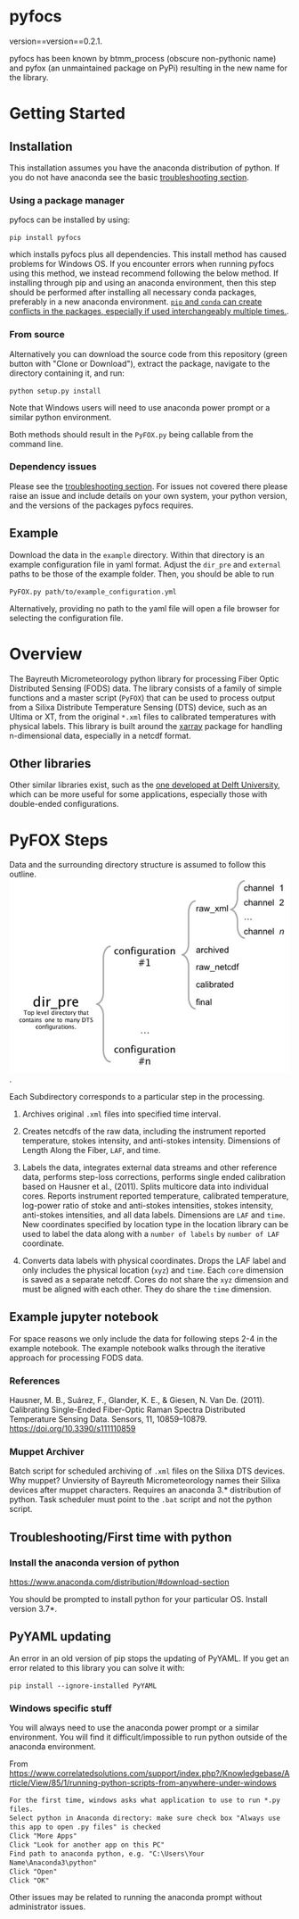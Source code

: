 # pyfocs

version==version==0.2.1.

pyfocs has been known by btmm_process (obscure non-pythonic name) and pyfox (an unmaintained package on PyPi) resulting in the new name for the library.

# Getting Started

## Installation

This installation assumes you have the anaconda distribution of python. If you do not have anaconda see the basic [troubleshooting section](#Troubleshooting).

### Using a package manager
pyfocs can be installed by using:

`pip install pyfocs`

which installs pyfocs plus all dependencies. This install method has caused problems for Windows OS. If you encounter errors when running pyfocs using this method, we instead recommend following the below method. If installing through pip and using an anaconda environment, then this step should be performed after installing all necessary conda packages, preferably in a new anaconda environment. [`pip` and `conda` can create conflicts in the packages, especially if used interchangeably multiple times.](https://www.anaconda.com/using-pip-in-a-conda-environment/).

### From source
Alternatively you can download the source code from this repository (green button with "Clone or Download"), extract the package, navigate to the directory containing it, and run:

`python setup.py install`

Note that Windows users will need to use anaconda power prompt or a similar python environment.

Both methods should result in the `PyFOX.py` being callable from the command line.

### Dependency issues
Please see the [troubleshooting section](#Troubleshooting). For issues not covered there please raise an issue and include details on your own system, your python version, and the versions of the packages pyfocs requires.

## Example

Download the data in the `example` directory. Within that directory is an example configuration file in yaml format. Adjust the `dir_pre` and `external` paths to be those of the example folder. Then, you should be able to run

`PyFOX.py path/to/example_configuration.yml`

Alternatively, providing no path to the yaml file will open a file browser for selecting the configuration file.

# Overview

The Bayreuth Micrometeorology python library for processing Fiber Optic Distributed Sensing (FODS) data. The library consists of a family of simple functions and a master script (`PyFOX`) that can be used to process output from a Silixa Distribute Temperature Sensing (DTS) device, such as an Ultima or XT, from the original `*.xml` files to calibrated temperatures with physical labels. This library is built around the [xarray](http://xarray.pydata.org) package for handling n-dimensional data, especially in a netcdf format.

## Other libraries

Other similar libraries exist, such as the [one developed at Delft University](https://github.com/bdestombe/python-geotechnical-profile), which can be more useful for some applications, especially those with double-ended configurations.

# PyFOX Steps

Data and the surrounding directory structure is assumed to follow this outline.
![](data_structure_scheme.jpg).

Each Subdirectory corresponds to a particular step in the processing.

1) Archives original `.xml` files into specified time interval.

2) Creates netcdfs of the raw data, including the instrument reported temperature, stokes intensity, and anti-stokes intensity. Dimensions of Length Along the Fiber, `LAF`, and time.

3) Labels the data, integrates external data streams and other reference data, performs step-loss corrections, performs single ended calibration based on Hausner et al., (2011). Splits multicore data into individual cores. Reports instrument reported temperature, calibrated temperature, log-power ratio of stoke and anti-stokes intensities, stokes intensity, anti-stokes intensities, and all data labels. Dimensions are `LAF` and `time`. New coordinates specified by location type in the location library can be used to label the data along with a `number of labels` by `number of LAF` coordinate.

4) Converts data labels with physical coordinates. Drops the LAF label and only includes the physical location (`xyz`) and `time`. Each `core` dimension is saved as a separate netcdf. Cores do not share the `xyz` dimension and must be aligned with each other. They do share the `time` dimension.

## Example jupyter notebook

For space reasons we only include the data for following steps 2-4 in the example notebook. The example notebook walks through the iterative approach for processing FODS data.

### References

Hausner, M. B., Suárez, F., Glander, K. E., & Giesen, N. Van De. (2011). Calibrating Single-Ended Fiber-Optic Raman Spectra Distributed Temperature Sensing Data. Sensors, 11, 10859–10879. https://doi.org/10.3390/s111110859

### Muppet Archiver

Batch script for scheduled archiving of `.xml` files on the Silixa DTS devices. Why muppet? Unviersity of Bayreuth Micrometeorology names their Silixa devices after muppet characters. Requires an anaconda 3.* distribution of python. Task scheduler must point to the `.bat` script and not the python script.

## <a name="Troubleshooting"></a>Troubleshooting/First time with python

### Install the anaconda version of python
https://www.anaconda.com/distribution/#download-section

You should be prompted to install python for your particular OS. Install version 3.7*.

## PyYAML updating
An error in an old version of pip stops the updating of PyYAML. If you get an error related to this library you can solve it with:

`pip install --ignore-installed PyYAML`

### Windows specific stuff
You will always need to use the anaconda power prompt or a similar environment. You will find it difficult/impossible to run python outside of the anaconda environment.

From https://www.correlatedsolutions.com/support/index.php?/Knowledgebase/Article/View/85/1/running-python-scripts-from-anywhere-under-windows

```
For the first time, windows asks what application to use to run *.py files.
Select python in Anaconda directory: make sure check box "Always use this app to open .py files" is checked
Click "More Apps"
Click "Look for another app on this PC"
Find path to anaconda python, e.g. "C:\Users\Your Name\Anaconda3\python"
Click "Open"
Click "OK"
```

Other issues may be related to running the anaconda prompt without administrator issues.
